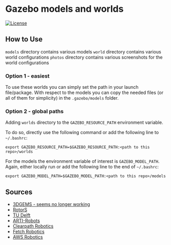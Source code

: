 # Gazebo models and worlds

[![License](https://img.shields.io/badge/license-GPLv3-blue)](https://opensource.org/licenses/GPL-3.0)

## How to Use

`models` directory contains various models
`world` directory contains various world configurations 
`photos` directory contains various screenshots for the world configurations

### Option 1 - easiest
To use these worlds you can simply set the path in your launch file/package.
With respect to the models you can copy the needed files (or all of them for simplicity) in the `.gazebo/models` folder.

### Option 2 - global paths

Adding `worlds` directory to the `GAZEBO_RESOURCE_PATH` environment variable. 


To do so, directly use the following command or add the following line to `~/.bashrc`:
```
export GAZEBO_RESOURCE_PATH=$GAZEBO_RESOURCE_PATH:<path to this repo>/worlds
```


For the models the environment variable of interest is `GAZEBO_MODEL_PATH`. Again, either locally run or add the following line to the end of `~/.bashrc`:

```
export GAZEBO_MODEL_PATH=$GAZEBO_MODEL_PATH:<path to this repo>/models
```

## Sources
 - [3DGEMS - seems no longer working](http://data.nvision2.eecs.yorku.ca/3DGEMS/)
 - [RotorS](https://github.com/ethz-asl/rotors_simulator)
 - [TU Delft](https://github.com/tudelft/gazebo_models)
 - [ARTI-Robots](https://github.com/ARTI-Robots/gazebo_worlds)
 - [Clearpath Robotics](https://github.com/clearpathrobotics/cpr_gazebo)
 - [Fetch Robotics](https://github.com/fetchrobotics/fetch_gazebo)
 - [AWS Robotics](https://github.com/aws-robotics/)
